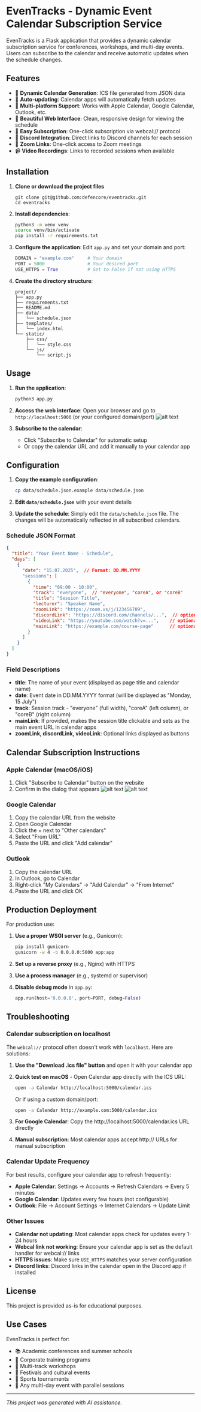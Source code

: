# EvenTracks - Dynamic Event Calendar Subscription Service

EvenTracks is a Flask application that provides a dynamic calendar subscription service for conferences, workshops, and multi-day events. Users can subscribe to the calendar and receive automatic updates when the schedule changes.

## Features

- 📅 **Dynamic Calendar Generation**: ICS file generated from JSON data
- 🔄 **Auto-updating**: Calendar apps will automatically fetch updates
- 📱 **Multi-platform Support**: Works with Apple Calendar, Google Calendar, Outlook, etc.
- 🎨 **Beautiful Web Interface**: Clean, responsive design for viewing the schedule
- 🔗 **Easy Subscription**: One-click subscription via webcal:// protocol
- 💬 **Discord Integration**: Direct links to Discord channels for each session
- 🎥 **Zoom Links**: One-click access to Zoom meetings
- 📹 **Video Recordings**: Links to recorded sessions when available

## Installation

1. **Clone or download the project files**

   ```
   git clone git@github.com:defencore/eventracks.git
   cd eventracks
   ```

2. **Install dependencies**:
   ```bash
   python3 -m venv venv
   source venv/bin/activate
   pip install -r requirements.txt
   ```

3. **Configure the application**:
   Edit `app.py` and set your domain and port:
   ```python
   DOMAIN = "example.com"     # Your domain
   PORT = 5000                # Your desired port
   USE_HTTPS = True           # Set to False if not using HTTPS
   ```

4. **Create the directory structure**:
   ```
   project/
   ├── app.py
   ├── requirements.txt
   ├── README.md
   ├── data/
   │   └── schedule.json
   ├── templates/
   │   └── index.html
   └── static/
       ├── css/
       │   └── style.css
       └── js/
           └── script.js
   ```

## Usage

1. **Run the application**:
   ```bash
   python3 app.py
   ```

2. **Access the web interface**:
   Open your browser and go to `http://localhost:5000` (or your configured domain/port)
   ![alt text](images/web.png)

3. **Subscribe to the calendar**:
   - Click "Subscribe to Calendar" for automatic setup
   - Or copy the calendar URL and add it manually to your calendar app

## Configuration

1. **Copy the example configuration**:
   ```bash
   cp data/schedule.json.example data/schedule.json
   ```

2. **Edit `data/schedule.json`** with your event details

3. **Update the schedule**: Simply edit the `data/schedule.json` file. The changes will be automatically reflected in all subscribed calendars.

### Schedule JSON Format

```json
{
  "title": "Your Event Name - Schedule",
  "days": [
    {
      "date": "15.07.2025",  // Format: DD.MM.YYYY
      "sessions": [
        {
          "time": "09:00 - 10:00",
          "track": "everyone",  // "everyone", "coreA", or "coreB"
          "title": "Session Title",
          "lecturer": "Speaker Name",
          "zoomLink": "https://zoom.us/j/123456789",
          "discordLink": "https://discord.com/channels/...",  // optional
          "videoLink": "https://youtube.com/watch?v=...",    // optional
          "mainLink": "https://example.com/course-page"      // optional - makes title clickable
        }
      ]
    }
  ]
}
```

### Field Descriptions

- **title**: The name of your event (displayed as page title and calendar name)
- **date**: Event date in DD.MM.YYYY format (will be displayed as "Monday, 15 July")
- **track**: Session track - "everyone" (full width), "coreA" (left column), or "coreB" (right column)
- **mainLink**: If provided, makes the session title clickable and sets as the main event URL in calendar apps
- **zoomLink, discordLink, videoLink**: Optional links displayed as buttons

## Calendar Subscription Instructions

### Apple Calendar (macOS/iOS)
1. Click "Subscribe to Calendar" button on the website
2. Confirm in the dialog that appears
   ![alt text](images/subscribe.png)
   ![alt text](images/calendar.png)

### Google Calendar
1. Copy the calendar URL from the website
2. Open Google Calendar
3. Click the + next to "Other calendars"
4. Select "From URL"
5. Paste the URL and click "Add calendar"

### Outlook
1. Copy the calendar URL
2. In Outlook, go to Calendar
3. Right-click "My Calendars" → "Add Calendar" → "From Internet"
4. Paste the URL and click OK

## Production Deployment

For production use:

1. **Use a proper WSGI server** (e.g., Gunicorn):
   ```bash
   pip install gunicorn
   gunicorn -w 4 -b 0.0.0.0:5000 app:app
   ```

2. **Set up a reverse proxy** (e.g., Nginx) with HTTPS

3. **Use a process manager** (e.g., systemd or supervisor)

4. **Disable debug mode** in `app.py`:
   ```python
   app.run(host='0.0.0.0', port=PORT, debug=False)
   ```

## Troubleshooting

### Calendar subscription on localhost

The `webcal://` protocol often doesn't work with `localhost`. Here are solutions:

1. **Use the "Download .ics file" button** and open it with your calendar app

2. **Quick test on macOS** - Open Calendar app directly with the ICS URL:
   ```bash
   open -a Calendar http://localhost:5000/calendar.ics
   ```
   Or if using a custom domain/port:
   ```bash
   open -a Calendar http://example.com:5000/calendar.ics
   ```

3. **For Google Calendar**: Copy the http://localhost:5000/calendar.ics URL directly

4. **Manual subscription**: Most calendar apps accept http:// URLs for manual subscription

### Calendar Update Frequency

For best results, configure your calendar app to refresh frequently:
- **Apple Calendar**: Settings → Accounts → Refresh Calendars → Every 5 minutes
- **Google Calendar**: Updates every few hours (not configurable)
- **Outlook**: File → Account Settings → Internet Calendars → Update Limit

### Other Issues

- **Calendar not updating**: Most calendar apps check for updates every 1-24 hours
- **Webcal link not working**: Ensure your calendar app is set as the default handler for webcal:// links
- **HTTPS issues**: Make sure `USE_HTTPS` matches your server configuration
- **Discord links**: Discord links in the calendar open in the Discord app if installed

## License

This project is provided as-is for educational purposes.

## Use Cases

EvenTracks is perfect for:
- 📚 Academic conferences and summer schools
- 💼 Corporate training programs
- 🎯 Multi-track workshops
- 🎪 Festivals and cultural events
- 🏃 Sports tournaments
- 📅 Any multi-day event with parallel sessions

---

*This project was generated with AI assistance.*